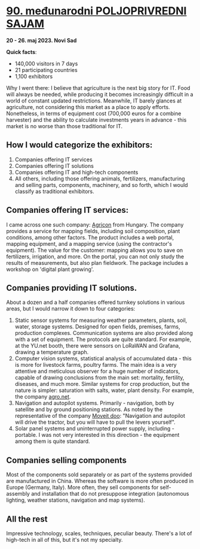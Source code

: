 # [90. međunarodni POLJOPRIVREDNI SAJAM](https://www.sajam.net/sr/kalendar-2023/prolece/90-medjunarodni-poljoprivredni-sajam)

**20 - 26. maj 2023. Novi Sad**

**Quick facts**:

* 140,000 visitors in 7 days
* 21 participating countries
* 1,100 exhibitors

Why I went there: I believe that agriculture is the next big story for IT. Food will always be needed, while producing it becomes increasingly difficult in a world of constant updated restrictions. Meanwhile, IT barely glances at agriculture, not considering this market as a place to apply efforts. Nonetheless, in terms of equipment cost (700,000 euros for a combine harvester) and the ability to calculate investments years in advance - this market is no worse than those traditional for IT.

## How I would categorize the exhibitors:

1. Companies offering IT services
2. Companies offering IT solutions
3. Companies offering IT and high-tech components
4. All others, including those offering animals, fertilizers, manufacturing and selling parts, components, machinery, and so forth, which I would classify as traditional exhibitors.

## Companies offering IT services:

I came across one such company: [Agricon](https://www.agricon.de) from Hungary. The company provides a service for mapping fields, including soil composition, plant conditions, among other factors. The product includes a web portal, mapping equipment, and a mapping service (using the contractor's equipment). The value for the customer: mapping allows you to save on fertilizers, irrigation, and more. On the portal, you can not only study the results of measurements, but also plan fieldwork. The package includes a workshop on 'digital plant growing'.

## Companies providing IT solutions.

About a dozen and a half companies offered turnkey solutions in various areas, but I would narrow it down to four categories:

1. Static sensor systems for measuring weather parameters, plants, soil, water, storage systems. Designed for open fields, premises, farms, production complexes. Communication systems are also provided along with a set of equipment. The protocols are quite standard. For example, at the YU.net booth, there were sensors on LoRaWAN and Grafana, drawing a temperature graph.
2. Computer vision systems, statistical analysis of accumulated data - this is more for livestock farms, poultry farms. The main idea is a very attentive and meticulous observer for a huge number of indicators, capable of drawing conclusions from the main set: mortality, fertility, diseases, and much more. Similar systems for crop production, but the nature is simpler: saturation with salts, water, plant density. For example, the company [agro.net](https://digitalfarming.eu).
3. Navigation and autopilot systems. Primarily - navigation, both by satellite and by ground positioning stations. As noted by the representative of the company [Moveit doo](https://traktorskenavigacije.rs/autopilot/): "Navigation and autopilot will drive the tractor, but you will have to pull the levers yourself".
4. Solar panel systems and uninterrupted power supply, including - portable. I was not very interested in this direction - the equipment among them is quite standard.

## Companies selling components

Most of the components sold separately or as part of the systems provided are manufactured in China. Whereas the software is more often produced in Europe (Germany, Italy). More often, they sell components for self-assembly and installation that do not presuppose integration (autonomous lighting, weather stations, navigation and map systems).

## All the rest

Impressive technology, scales, techniques, peculiar beauty. There's a lot of high-tech in all of this, but it's not my specialty.
